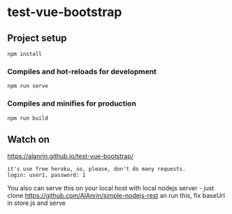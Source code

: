 # test-vue-bootstrap

## Project setup
```
npm install
```

### Compiles and hot-reloads for development
```
npm run serve
```

### Compiles and minifies for production
```
npm run build
```
## Watch on

https://alanrin.github.io/test-vue-bootstrap/
```
it's use free heroku, so, please, don't do many requests.
login: user1, password: 1
```
You also can serve this on your local host with local nodejs server - just clone https://github.com/AlAnrin/simple-nodejs-rest an run this, fix baseUrl in store.js and serve

